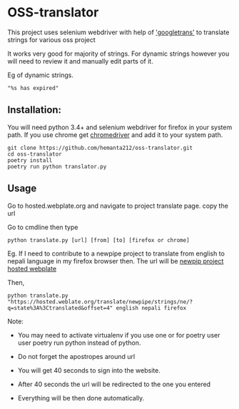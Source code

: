 # OSS-translator

This project uses selenium webdriver with help of ['googletrans'](https://pypi.org/project/googletrans) to translate strings for various oss project

It works very good for majority of strings. For dynamic strings however you will need to review it and manually edit parts of it.

Eg of dynamic strings.

    "%s has expired"

## Installation:

You will need python 3.4+ and selenium webdriver for firefox in your system path. If you use chrome get [chromedriver](http://chromedriver.chromium.org/downloads/) and add it to your system path.

```
git clone https://github.com/hemanta212/oss-translator.git
cd oss-translator
poetry install
poetry run python translator.py
```

## Usage

Go to hosted.webplate.org and navigate to project translate page. copy the url

Go to cmdline then type

```
python translate.py [url] [from] [to] [firefox or chrome]
```

Eg. If I need to contribute to a newpipe project to translate from english to nepali language in my firefox browser then.
The url will be [newpip project hosted webplate](https://hosted.weblate.org/translate/newpipe/strings/ne/?q=state%3A%3Ctranslated&offset=4)

Then,

```
python translate.py "https://hosted.weblate.org/translate/newpipe/strings/ne/?q=state%3A%3Ctranslated&offset=4" english nepali firefox
```

Note: 
* You may need to activate virtualenv if you use one or for poetry user user poetry run python instead of python.
* Do not forget the apostropes around url


* You will get 40 seconds to sign into the website.
* After 40 seconds the url will be redirected to the one you entered 
* Everything will be then done automatically.
